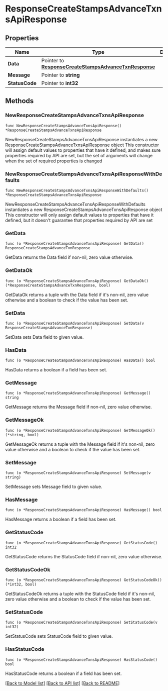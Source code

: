 # ResponseCreateStampsAdvanceTxnsApiResponse

## Properties

Name | Type | Description | Notes
------------ | ------------- | ------------- | -------------
**Data** | Pointer to [**ResponseCreateStampsAdvanceTxnResponse**](ResponseCreateStampsAdvanceTxnResponse.md) |  | [optional] 
**Message** | Pointer to **string** |  | [optional] 
**StatusCode** | Pointer to **int32** |  | [optional] 

## Methods

### NewResponseCreateStampsAdvanceTxnsApiResponse

`func NewResponseCreateStampsAdvanceTxnsApiResponse() *ResponseCreateStampsAdvanceTxnsApiResponse`

NewResponseCreateStampsAdvanceTxnsApiResponse instantiates a new ResponseCreateStampsAdvanceTxnsApiResponse object
This constructor will assign default values to properties that have it defined,
and makes sure properties required by API are set, but the set of arguments
will change when the set of required properties is changed

### NewResponseCreateStampsAdvanceTxnsApiResponseWithDefaults

`func NewResponseCreateStampsAdvanceTxnsApiResponseWithDefaults() *ResponseCreateStampsAdvanceTxnsApiResponse`

NewResponseCreateStampsAdvanceTxnsApiResponseWithDefaults instantiates a new ResponseCreateStampsAdvanceTxnsApiResponse object
This constructor will only assign default values to properties that have it defined,
but it doesn't guarantee that properties required by API are set

### GetData

`func (o *ResponseCreateStampsAdvanceTxnsApiResponse) GetData() ResponseCreateStampsAdvanceTxnResponse`

GetData returns the Data field if non-nil, zero value otherwise.

### GetDataOk

`func (o *ResponseCreateStampsAdvanceTxnsApiResponse) GetDataOk() (*ResponseCreateStampsAdvanceTxnResponse, bool)`

GetDataOk returns a tuple with the Data field if it's non-nil, zero value otherwise
and a boolean to check if the value has been set.

### SetData

`func (o *ResponseCreateStampsAdvanceTxnsApiResponse) SetData(v ResponseCreateStampsAdvanceTxnResponse)`

SetData sets Data field to given value.

### HasData

`func (o *ResponseCreateStampsAdvanceTxnsApiResponse) HasData() bool`

HasData returns a boolean if a field has been set.

### GetMessage

`func (o *ResponseCreateStampsAdvanceTxnsApiResponse) GetMessage() string`

GetMessage returns the Message field if non-nil, zero value otherwise.

### GetMessageOk

`func (o *ResponseCreateStampsAdvanceTxnsApiResponse) GetMessageOk() (*string, bool)`

GetMessageOk returns a tuple with the Message field if it's non-nil, zero value otherwise
and a boolean to check if the value has been set.

### SetMessage

`func (o *ResponseCreateStampsAdvanceTxnsApiResponse) SetMessage(v string)`

SetMessage sets Message field to given value.

### HasMessage

`func (o *ResponseCreateStampsAdvanceTxnsApiResponse) HasMessage() bool`

HasMessage returns a boolean if a field has been set.

### GetStatusCode

`func (o *ResponseCreateStampsAdvanceTxnsApiResponse) GetStatusCode() int32`

GetStatusCode returns the StatusCode field if non-nil, zero value otherwise.

### GetStatusCodeOk

`func (o *ResponseCreateStampsAdvanceTxnsApiResponse) GetStatusCodeOk() (*int32, bool)`

GetStatusCodeOk returns a tuple with the StatusCode field if it's non-nil, zero value otherwise
and a boolean to check if the value has been set.

### SetStatusCode

`func (o *ResponseCreateStampsAdvanceTxnsApiResponse) SetStatusCode(v int32)`

SetStatusCode sets StatusCode field to given value.

### HasStatusCode

`func (o *ResponseCreateStampsAdvanceTxnsApiResponse) HasStatusCode() bool`

HasStatusCode returns a boolean if a field has been set.


[[Back to Model list]](../README.md#documentation-for-models) [[Back to API list]](../README.md#documentation-for-api-endpoints) [[Back to README]](../README.md)



